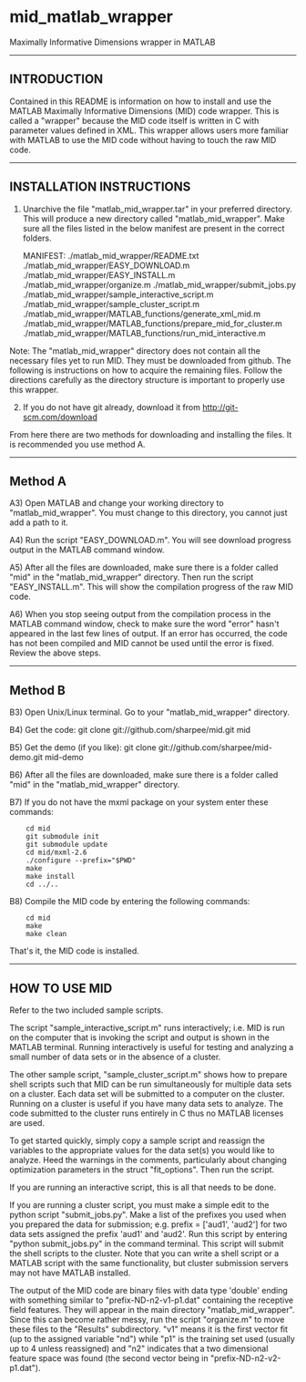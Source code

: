 # mid_matlab_wrapper
Maximally Informative Dimensions wrapper in MATLAB

------------------------------------------------------------------------------
INTRODUCTION
------------------------------------------------------------------------------

Contained in this README is information on how to install and use the MATLAB
Maximally Informative Dimensions (MID) code wrapper. This is called a
"wrapper" because the MID code itself is written in C with parameter values
defined in XML. This wrapper allows users more familiar with MATLAB to use
the MID code without having to touch the raw MID code.


------------------------------------------------------------------------------
INSTALLATION INSTRUCTIONS
------------------------------------------------------------------------------

1) Unarchive the file "matlab_mid_wrapper.tar" in your preferred directory. 
   This will produce a new directory called "matlab_mid_wrapper". Make sure
   all the files listed in the below manifest are present in the correct 
   folders. 

   MANIFEST:
      ./matlab_mid_wrapper/README.txt
      ./matlab_mid_wrapper/EASY_DOWNLOAD.m
      ./matlab_mid_wrapper/EASY_INSTALL.m
      ./matlab_mid_wrapper/organize.m
      ./matlab_mid_wrapper/submit_jobs.py
      ./matlab_mid_wrapper/sample_interactive_script.m
      ./matlab_mid_wrapper/sample_cluster_script.m
      ./matlab_mid_wrapper/MATLAB_functions/generate_xml_mid.m
      ./matlab_mid_wrapper/MATLAB_functions/prepare_mid_for_cluster.m
      ./matlab_mid_wrapper/MATLAB_functions/run_mid_interactive.m

Note: The "matlab_mid_wrapper" directory does not contain all the necessary 
files yet to run MID. They must be downloaded from github. The following is 
instructions on how to acquire the remaining files. Follow the directions 
carefully as the directory structure is important to properly use this 
wrapper. 

2) If you do not have git already, download it from http://git-scm.com/download

From here there are two methods for downloading and installing the files. It
is recommended you use method A.

  ------------
  Method A
  ------------
  
  A3) Open MATLAB and change your working directory to "matlab_mid_wrapper".
      You must change to this directory, you cannot just add a path to it.

  A4) Run the script "EASY_DOWNLOAD.m". You will see download progress
      output in the MATLAB command window.

  A5) After all the files are downloaded, make sure there is a folder called
      "mid" in the "matlab_mid_wrapper" directory. Then run the script
      "EASY_INSTALL.m". This will show the compilation progress of the raw
      MID code.

  A6) When you stop seeing output from the compilation process in the
      MATLAB command window, check to make sure the word "error" hasn't
      appeared in the last few lines of output. If an error has occurred,
      the code has not been compiled and MID cannot be used until the
      error is fixed. Review the above steps.

  ------------
  Method B
  ------------

  B3) Open Unix/Linux terminal. Go to your "matlab_mid_wrapper" directory.

  B4) Get the code: git clone git://github.com/sharpee/mid.git mid

  B5) Get the demo (if you like): 
      git clone git://github.com/sharpee/mid-demo.git mid-demo

  B6) After all the files are downloaded, make sure there is a folder 
      called "mid" in the "matlab_mid_wrapper" directory.

  B7) If you do not have the mxml package on your system enter these
      commands:

        cd mid
        git submodule init
        git submodule update
        cd mid/mxml-2.6
        ./configure --prefix="$PWD"
        make
        make install
        cd ../..

  B8) Compile the MID code by entering the following commands:
        
        cd mid
        make
        make clean

That's it, the MID code is installed.


------------------------------------------------------------------------------
HOW TO USE MID
------------------------------------------------------------------------------

Refer to the two included sample scripts. 

The script "sample_interactive_script.m" runs interactively; i.e. MID is run 
on the computer that is invoking the script and output is shown in the MATLAB 
terminal. Running interactively is useful for testing and analyzing a small
number of data sets or in the absence of a cluster.

The other sample script, "sample_cluster_script.m" shows how to prepare 
shell scripts such that MID can be run simultaneously for multiple data sets
on a cluster. Each data set will be submitted to a computer on the cluster.
Running on a cluster is useful if you have many data sets to analyze. The code
submitted to the cluster runs entirely in C thus no MATLAB licenses are used.

To get started quickly, simply copy a sample script and reassign the
variables to the appropriate values for the data set(s) you would like to
analyze. Heed the warnings in the comments, particularly about changing
optimization parameters in the struct "fit_options". Then run the script.

If you are running an interactive script, this is all that needs to be done.

If you are running a cluster script, you must make a simple edit to the 
python script "submit_jobs.py". Make a list of the prefixes you used
when you prepared the data for submission; e.g. prefix = ['aud1', 'aud2']
for two data sets assigned the prefix 'aud1' and 'aud2'. Run this script
by entering "python submit_jobs.py" in the command terminal. This script
will submit the shell scripts to the cluster. Note that you can write a shell
script or a MATLAB script with the same functionality, but cluster submission
servers may not have MATLAB installed.

The output of the MID code are binary files with data type 'double' ending 
with something similar to "prefix-ND-n2-v1-p1.dat" containing the receptive field 
features. They will appear in the main directory "matlab_mid_wrapper". Since 
this can become rather messy, run the script "organize.m" to move these files 
to the "Results" subdirectory. "v1" means it is the first vector fit (up to 
the assigned variable "nd") while "p1" is the training set used (usually up to
4 unless reassigned) and "n2" indicates that a two dimensional feature space 
was found (the second vector being in "prefix-ND-n2-v2-p1.dat"). 
